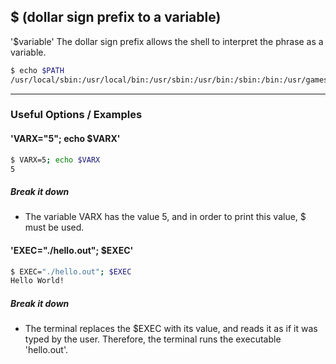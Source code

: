 $ (dollar sign prefix to a variable)
-------

'$variable'
The dollar sign prefix allows the shell to interpret the phrase as a variable.

~~~ bash
$ echo $PATH
/usr/local/sbin:/usr/local/bin:/usr/sbin:/usr/bin:/sbin:/bin:/usr/games:/usr/local/games
~~~

---

### Useful Options / Examples

#### 'VARX="5"; echo $VARX'
~~~ bash
$ VARX=5; echo $VARX
5
~~~


##### Break it down
* The variable VARX has the value 5, and in order to print this value, $ must be used.

#### 'EXEC="./hello.out"; $EXEC'
~~~bash
$ EXEC="./hello.out"; $EXEC
Hello World!
~~~

##### Break it down

* The terminal replaces the $EXEC with its value, and reads it as if it was typed by the user. Therefore, the terminal runs the executable 'hello.out'.
